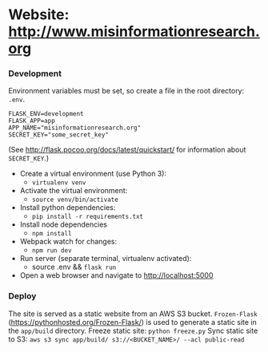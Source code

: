 # Website: <http://www.misinformationresearch.org>

### Development

Environment variables must be set, so create a file in the root directory: `.env`.
```
FLASK_ENV=development
FLASK_APP=app
APP_NAME="misinformationresearch.org"
SECRET_KEY="some_secret_key"
```
(See <http://flask.pocoo.org/docs/latest/quickstart/> for information about `SECRET_KEY`.)

- Create a virtual environment (use Python 3):
	- `virtualenv venv`
- Activate the virtual environment:
	- `source venv/bin/activate`
- Install python dependencies:
	- `pip install -r requirements.txt`
- Install node dependencies
	- `npm install`
- Webpack watch for changes:
	- `npm run dev`
- Run server (separate terminal, virtualenv activated):
	- source .env && `flask run`
- Open a web browser and navigate to <http://localhost:5000>

### Deploy

The site is served as a static website from an AWS S3 bucket. `Frozen-Flask` (<https://pythonhosted.org/Frozen-Flask/>) is used to generate a static site in the `app/build` directory.
Freeze static site:
`python freeze.py`
Sync static site to S3:
`aws s3 sync app/build/ s3://<BUCKET_NAME>/ --acl public-read`
